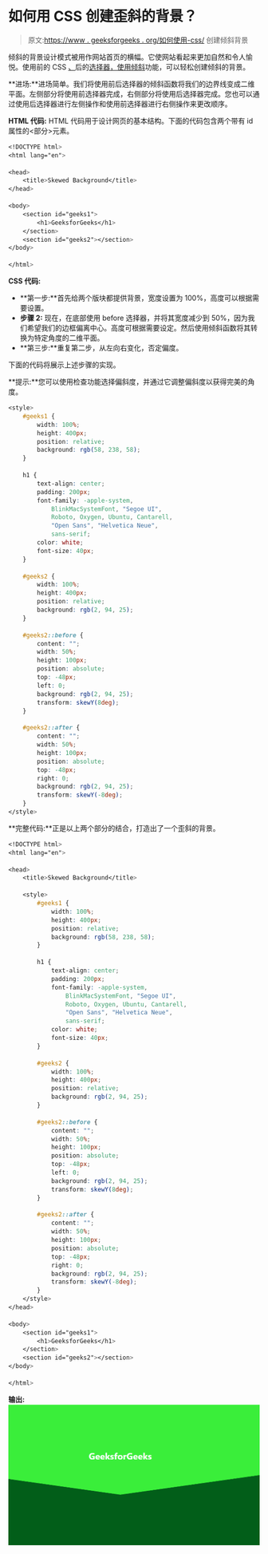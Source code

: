 # 如何用 CSS 创建歪斜的背景？

> 原文:[https://www . geeksforgeeks . org/如何使用-css/](https://www.geeksforgeeks.org/how-to-create-a-skewed-background-using-css/) 创建倾斜背景

倾斜的背景设计模式被用作网站首页的横幅。它使网站看起来更加自然和令人愉悦。使用前的 CSS [、](https://www.geeksforgeeks.org/css-before-selector/)后的[选择器，使用](https://www.geeksforgeeks.org/css-after-selector/?ref=lbp)[倾斜](https://www.geeksforgeeks.org/css-skew-function/)功能，可以轻松创建倾斜的背景。

**进场:**进场简单。我们将使用前后选择器的倾斜函数将我们的边界线变成二维平面。左侧部分将使用前选择器完成，右侧部分将使用后选择器完成。您也可以通过使用后选择器进行左侧操作和使用前选择器进行右侧操作来更改顺序。

**HTML 代码:** HTML 代码用于设计网页的基本结构。下面的代码包含两个带有 id 属性的<部分>元素。

```css
<!DOCTYPE html>
<html lang="en">

<head>
    <title>Skewed Background</title>
</head>

<body>
    <section id="geeks1">
        <h1>GeeksforGeeks</h1>
    </section>
    <section id="geeks2"></section>
</body>

</html>
```

**CSS 代码:**

*   **第一步:**首先给两个版块都提供背景，宽度设置为 100%，高度可以根据需要设置。
*   **步骤 2:** 现在，在底部使用 before 选择器，并将其宽度减少到 50%，因为我们希望我们的边框偏离中心。高度可根据需要设定。然后使用倾斜函数将其转换为特定角度的二维平面。
*   **第三步:**重复第二步，从左向右变化，否定偏度。

下面的代码将展示上述步骤的实现。

**提示:**您可以使用检查功能选择偏斜度，并通过它调整偏斜度以获得完美的角度。

```css
<style>
    #geeks1 {
        width: 100%;
        height: 400px;
        position: relative;
        background: rgb(58, 238, 58);
    }

    h1 {
        text-align: center;
        padding: 200px;
        font-family: -apple-system, 
            BlinkMacSystemFont, "Segoe UI",
            Roboto, Oxygen, Ubuntu, Cantarell,
            "Open Sans", "Helvetica Neue",
            sans-serif;
        color: white;
        font-size: 40px;
    }

    #geeks2 {
        width: 100%;
        height: 400px;
        position: relative;
        background: rgb(2, 94, 25);
    }

    #geeks2::before {
        content: "";
        width: 50%;
        height: 100px;
        position: absolute;
        top: -48px;
        left: 0;
        background: rgb(2, 94, 25);
        transform: skewY(8deg);
    }

    #geeks2::after {
        content: "";
        width: 50%;
        height: 100px;
        position: absolute;
        top: -48px;
        right: 0;
        background: rgb(2, 94, 25);
        transform: skewY(-8deg);
    }
</style>
```

**完整代码:**正是以上两个部分的结合，打造出了一个歪斜的背景。

```css
<!DOCTYPE html>
<html lang="en">

<head>
    <title>Skewed Background</title>

    <style>
        #geeks1 {
            width: 100%;
            height: 400px;
            position: relative;
            background: rgb(58, 238, 58);
        }

        h1 {
            text-align: center;
            padding: 200px;
            font-family: -apple-system, 
                BlinkMacSystemFont, "Segoe UI",
                Roboto, Oxygen, Ubuntu, Cantarell,
                "Open Sans", "Helvetica Neue",
                sans-serif;
            color: white;
            font-size: 40px;
        }

        #geeks2 {
            width: 100%;
            height: 400px;
            position: relative;
            background: rgb(2, 94, 25);
        }

        #geeks2::before {
            content: "";
            width: 50%;
            height: 100px;
            position: absolute;
            top: -48px;
            left: 0;
            background: rgb(2, 94, 25);
            transform: skewY(8deg);
        }

        #geeks2::after {
            content: "";
            width: 50%;
            height: 100px;
            position: absolute;
            top: -48px;
            right: 0;
            background: rgb(2, 94, 25);
            transform: skewY(-8deg);
        }
    </style>
</head>

<body>
    <section id="geeks1">
        <h1>GeeksforGeeks</h1>
    </section>
    <section id="geeks2"></section>
</body>

</html>
```

**输出:**
![](img/6095ecd2af8428ad76daea53aa115954.png)